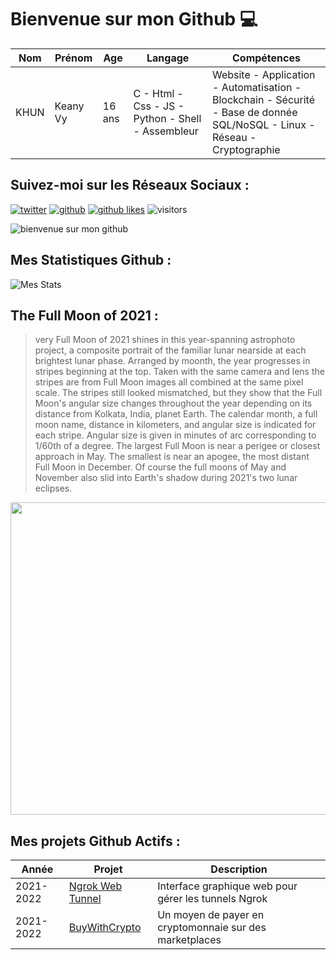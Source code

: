 # Bienvenue sur mon Github 💻
| Nom | Prénom | Age | Langage | Compétences |
|---  |---     |---  |---      |---
| KHUN | Keany Vy | 16 ans | C - Html - Css - JS - Python - Shell - Assembleur | Website - Application - Automatisation - Blockchain - Sécurité - Base de donnée SQL/NoSQL - Linux - Réseau - Cryptographie |

## Suivez-moi sur les Réseaux Sociaux :
[![twitter](https://img.shields.io/twitter/follow/thisiskeanyvy?style=social)](https://twitter.com/thisiskeanyvy)
[![github](https://img.shields.io/github/followers/thisiskeanyvy?style=social)](https://github.com/thisiskeanyvy?tab=followers)
[![github likes](https://img.shields.io/github/stars/thisiskeanyvy?style=social)](https://github.com/thisiskeanyvy)
![visitors](https://visitor-badge.glitch.me/badge?page_id=page.id=thisiskeanyvy.thisiskeanyvy)

![bienvenue sur mon github](https://thisiskeanyvy-hosting.pages.dev/banner.gif)

## Mes Statistiques Github :
![Mes Stats](https://github-readme-stats.vercel.app/api?username=thisiskeanyvy&show_icons=true&theme=radical)

## The Full Moon of 2021 :

> very Full Moon of 2021 shines in this year-spanning astrophoto project, a composite portrait of the familiar lunar nearside at each brightest lunar phase. Arranged by moonth, the year progresses in stripes beginning at the top. Taken with the same camera and lens the stripes are from Full Moon images all combined at the same pixel scale. The stripes still looked mismatched, but they show that the Full Moon's angular size changes throughout the year depending on its distance from Kolkata, India, planet Earth. The calendar month, a full moon name, distance in kilometers, and angular size is indicated for each stripe. Angular size is given in minutes of arc corresponding to 1/60th of a degree. The largest Full Moon is near a perigee or closest approach in May. The smallest is near an apogee, the most distant Full Moon in December. Of course the full moons of May and November also slid into Earth's shadow during 2021's two lunar eclipses.

<img src='https://apod.nasa.gov/apod/image/2201/MoonstripsAnnotatedIG_crop1024.jpg' width="800" height="500"/>

## Mes projets Github Actifs :
| Année | Projet | Description |
|---   |---     |---          |
| 2021-2022 | [Ngrok Web Tunnel](https://github.com/thisiskeanyvy/ngrok-web-manager) | Interface graphique web pour gérer les tunnels Ngrok |
| 2021-2022 | [BuyWithCrypto](https://github.com/BuyWithCrypto) | Un moyen de payer en cryptomonnaie sur des marketplaces |